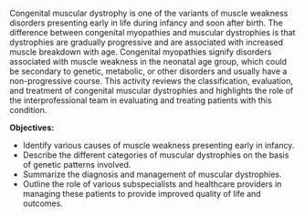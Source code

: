 Congenital muscular dystrophy is one of the variants of muscle weakness disorders presenting early in life during infancy and soon after birth. The difference between congenital myopathies and muscular dystrophies is that dystrophies are gradually progressive and are associated with increased muscle breakdown with age. Congenital myopathies signify disorders associated with muscle weakness in the neonatal age group, which could be secondary to genetic, metabolic, or other disorders and usually have a non-progressive course. This activity reviews the classification, evaluation, and treatment of congenital muscular dystrophies and highlights the role of the interprofessional team in evaluating and treating patients with this condition.

**Objectives:**
- Identify various causes of muscle weakness presenting early in infancy.
- Describe the different categories of muscular dystrophies on the basis of genetic patterns involved.
- Summarize the diagnosis and management of muscular dystrophies.
- Outline the role of various subspecialists and healthcare providers in managing these patients to provide improved quality of life and outcomes.